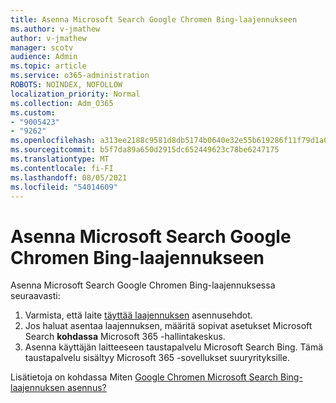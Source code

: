 ```yaml
---
title: Asenna Microsoft Search Google Chromen Bing-laajennukseen
ms.author: v-jmathew
author: v-jmathew
manager: scotv
audience: Admin
ms.topic: article
ms.service: o365-administration
ROBOTS: NOINDEX, NOFOLLOW
localization_priority: Normal
ms.collection: Adm_O365
ms.custom:
- "9005423"
- "9262"
ms.openlocfilehash: a313ee2188c9581d8db5174b0640e32e55b619286f11f79d1a0293b66cc7c374
ms.sourcegitcommit: b5f7da89a650d2915dc652449623c78be6247175
ms.translationtype: MT
ms.contentlocale: fi-FI
ms.lasthandoff: 08/05/2021
ms.locfileid: "54014609"
---
```

# <a name="install-the-microsoft-search-in-bing-extension-in-google-chrome"></a>Asenna Microsoft Search Google Chromen Bing-laajennukseen

Asenna Microsoft Search Google Chromen Bing-laajennuksessa seuraavasti:

1. Varmista, että laite [täyttää laajennuksen](https://go.microsoft.com/fwlink/?linkid=2152236) asennusehdot.
2. Jos haluat asentaa laajennuksen, määritä sopivat asetukset Microsoft Search **kohdassa** Microsoft 365 -hallintakeskus.
3. Asenna käyttäjän laitteeseen taustapalvelu Microsoft Search Bing. Tämä taustapalvelu sisältyy Microsoft 365 -sovellukset suuryrityksille.

Lisätietoja on kohdassa Miten [Google Chromen Microsoft Search Bing-laajennuksen asennus?](https://go.microsoft.com/fwlink/?linkid=2150992)
